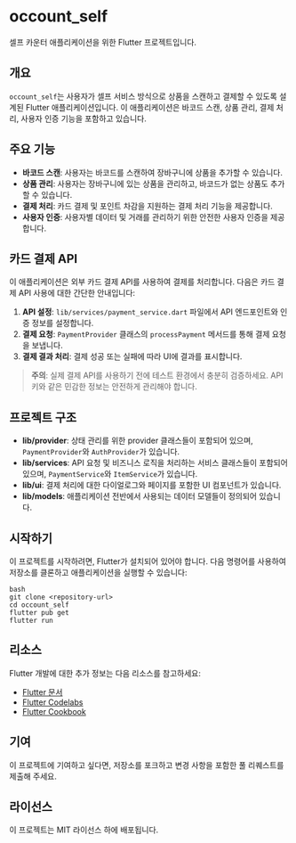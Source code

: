 # occount_self

셀프 카운터 애플리케이션을 위한 Flutter 프로젝트입니다.

## 개요

`occount_self`는 사용자가 셀프 서비스 방식으로 상품을 스캔하고 결제할 수 있도록 설계된 Flutter 애플리케이션입니다. 이 애플리케이션은 바코드 스캔, 상품 관리, 결제 처리, 사용자 인증 기능을 포함하고 있습니다.

## 주요 기능

- **바코드 스캔**: 사용자는 바코드를 스캔하여 장바구니에 상품을 추가할 수 있습니다.
- **상품 관리**: 사용자는 장바구니에 있는 상품을 관리하고, 바코드가 없는 상품도 추가할 수 있습니다.
- **결제 처리**: 카드 결제 및 포인트 차감을 지원하는 결제 처리 기능을 제공합니다.
- **사용자 인증**: 사용자별 데이터 및 거래를 관리하기 위한 안전한 사용자 인증을 제공합니다.

## 카드 결제 API

이 애플리케이션은 외부 카드 결제 API를 사용하여 결제를 처리합니다. 다음은 카드 결제 API 사용에 대한 간단한 안내입니다:

1. **API 설정**: `lib/services/payment_service.dart` 파일에서 API 엔드포인트와 인증 정보를 설정합니다.
2. **결제 요청**: `PaymentProvider` 클래스의 `processPayment` 메서드를 통해 결제 요청을 보냅니다.
3. **결제 결과 처리**: 결제 성공 또는 실패에 따라 UI에 결과를 표시합니다.

> **주의**: 실제 결제 API를 사용하기 전에 테스트 환경에서 충분히 검증하세요. API 키와 같은 민감한 정보는 안전하게 관리해야 합니다.

## 프로젝트 구조

- **lib/provider**: 상태 관리를 위한 provider 클래스들이 포함되어 있으며, `PaymentProvider`와 `AuthProvider`가 있습니다.
- **lib/services**: API 요청 및 비즈니스 로직을 처리하는 서비스 클래스들이 포함되어 있으며, `PaymentService`와 `ItemService`가 있습니다.
- **lib/ui**: 결제 처리에 대한 다이얼로그와 페이지를 포함한 UI 컴포넌트가 있습니다.
- **lib/models**: 애플리케이션 전반에서 사용되는 데이터 모델들이 정의되어 있습니다.

## 시작하기

이 프로젝트를 시작하려면, Flutter가 설치되어 있어야 합니다. 다음 명령어를 사용하여 저장소를 클론하고 애플리케이션을 실행할 수 있습니다:

```
bash
git clone <repository-url>
cd occount_self
flutter pub get
flutter run
```

## 리소스

Flutter 개발에 대한 추가 정보는 다음 리소스를 참고하세요:

- [Flutter 문서](https://docs.flutter.dev/)
- [Flutter Codelabs](https://docs.flutter.dev/get-started/codelab)
- [Flutter Cookbook](https://docs.flutter.dev/cookbook)

## 기여

이 프로젝트에 기여하고 싶다면, 저장소를 포크하고 변경 사항을 포함한 풀 리퀘스트를 제출해 주세요.

## 라이선스

이 프로젝트는 MIT 라이선스 하에 배포됩니다.